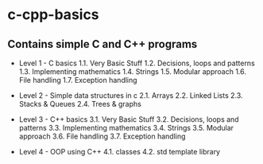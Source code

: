 # c-cpp-basics

## Contains simple C and C++ programs

* Level 1 - C basics
	1.1. Very Basic Stuff
	1.2. Decisions, loops and patterns
	1.3. Implementing mathematics
	1.4. Strings
	1.5. Modular approach
	1.6. File handling
	1.7. Exception handling

* Level 2 - Simple data structures in c
	2.1. Arrays
	2.2. Linked Lists
	2.3. Stacks & Queues
	2.4. Trees & graphs

* Level 3 - C++ basics
	3.1. Very Basic Stuff
	3.2. Decisions, loops and patterns
	3.3. Implementing mathematics
	3.4. Strings
	3.5. Modular approach
	3.6. File handling
	3.7. Exception handling

* Level 4 - OOP using C++
	4.1. classes
	4.2. std template library
